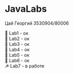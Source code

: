 # JavaLabs
Цай Георгий 3530904/80006


&#127823; Lab1 - ок  
&#127823; Lab2 - ок  
&#127823; Lab3 - ок     
&#127823; Lab4 - ок    
&#127823; Lab5 - ок  
&#127823; Lab6 - ок  
&#9773; Lab7 - в работе 
